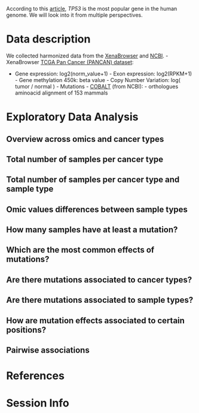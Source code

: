 According to this
[article](https://www.nature.com/articles/d41586-017-07291-9), *TP53* is
the most popular gene in the human genome. We will look into it from
multiple perspectives.

Data description
================

We collected harmonized data from the [XenaBrowser]() and [NCBI](). -
XenaBrowser [TCGA Pan Cancer (PANCAN)
dataset](https://xenabrowser.net/datapages/?cohort=TCGA%20Pan-Cancer%20(PANCAN)&removeHub=https%3A%2F%2Fxena.treehouse.gi.ucsc.edu%3A443):
- Gene expression: log2(norm\_value+1) - Exon expression: log2(RPKM+1) -
Gene methylation 450k: beta value - Copy Number Variation: log( tumor /
normal ) - Mutations -
[COBALT](https://www.ncbi.nlm.nih.gov/gene/7157/ortholog/?scope=40674)
(from NCBI): - orthologues aminoacid alignment of 153 mammals

Exploratory Data Analysis
=========================

Overview across omics and cancer types
--------------------------------------

Total number of samples per cancer type
---------------------------------------

Total number of samples per cancer type and sample type
-------------------------------------------------------

Omic values differences between sample types
--------------------------------------------

How many samples have at least a mutation?
------------------------------------------

Which are the most common effects of mutations?
-----------------------------------------------

Are there mutations associated to cancer types?
-----------------------------------------------

Are there mutations associated to sample types?
-----------------------------------------------

How are mutation effects associated to certain positions?
---------------------------------------------------------

Pairwise associations
---------------------

References
==========

Session Info
============

